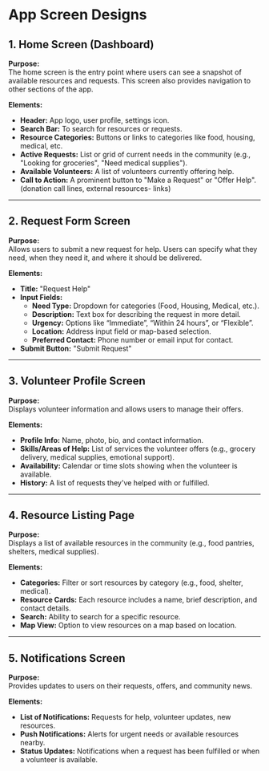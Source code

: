 # App Screen Designs

## 1. Home Screen (Dashboard)

**Purpose:**  
The home screen is the entry point where users can see a snapshot of available resources and requests. This screen also provides navigation to other sections of the app.

**Elements:**
- **Header:** App logo, user profile, settings icon.
- **Search Bar:** To search for resources or requests.
- **Resource Categories:** Buttons or links to categories like food, housing, medical, etc.
- **Active Requests:** List or grid of current needs in the community (e.g., "Looking for groceries", "Need medical supplies").
- **Available Volunteers:** A list of volunteers currently offering help.
- **Call to Action:** A prominent button to "Make a Request" or "Offer Help". (donation call lines, external resources- links)

---

## 2. Request Form Screen

**Purpose:**  
Allows users to submit a new request for help. Users can specify what they need, when they need it, and where it should be delivered.

**Elements:**
- **Title:** "Request Help"
- **Input Fields:**
  - **Need Type:** Dropdown for categories (Food, Housing, Medical, etc.).
  - **Description:** Text box for describing the request in more detail.
  - **Urgency:** Options like “Immediate”, “Within 24 hours”, or “Flexible”.
  - **Location:** Address input field or map-based selection.
  - **Preferred Contact:** Phone number or email input for contact.
- **Submit Button:** "Submit Request"

---

## 3. Volunteer Profile Screen

**Purpose:**  
Displays volunteer information and allows users to manage their offers.

**Elements:**
- **Profile Info:** Name, photo, bio, and contact information.
- **Skills/Areas of Help:** List of services the volunteer offers (e.g., grocery delivery, medical supplies, emotional support).
- **Availability:** Calendar or time slots showing when the volunteer is available.
- **History:** A list of requests they've helped with or fulfilled.

---

## 4. Resource Listing Page

**Purpose:**  
Displays a list of available resources in the community (e.g., food pantries, shelters, medical supplies).

**Elements:**
- **Categories:** Filter or sort resources by category (e.g., food, shelter, medical).
- **Resource Cards:** Each resource includes a name, brief description, and contact details.
- **Search:** Ability to search for a specific resource.
- **Map View:** Option to view resources on a map based on location.

---

## 5. Notifications Screen

**Purpose:**  
Provides updates to users on their requests, offers, and community news.

**Elements:**
- **List of Notifications:** Requests for help, volunteer updates, new resources.
- **Push Notifications:** Alerts for urgent needs or available resources nearby.
- **Status Updates:** Notifications when a request has been fulfilled or when a volunteer is available.
